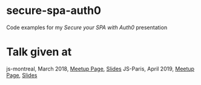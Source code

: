 # secure-spa-auth0
Code examples for my *Secure your SPA with Auth0* presentation

# Talk given at
js-montreal, March 2018, [Meetup Page](https://www.meetup.com/js-montreal/events/dsdchhyxfbrb/), [Slides](https://www.slideshare.net/JoelLord4/secure-your-spa-with-auth0)
JS-Paris, April 2019, [Meetup Page](https://www.meetup.com/JS-Paris/events/248830199/), [Slides](https://www.slideshare.net/JoelLord4/i-dont-care-about-security)
